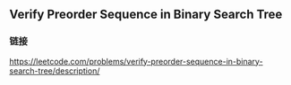## Verify Preorder Sequence in Binary Search Tree  
### 链接  
https://leetcode.com/problems/verify-preorder-sequence-in-binary-search-tree/description/